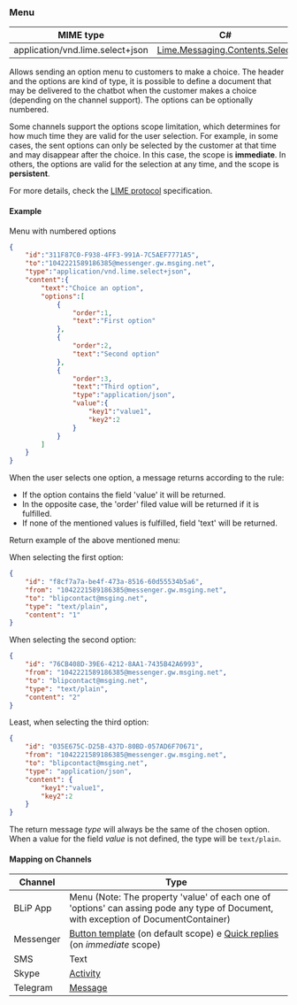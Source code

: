 ### Menu
| MIME type                                 | C#                                        |
|-------------------------------------------|-------------------------------------------|
| application/vnd.lime.select+json | [Lime.Messaging.Contents.Select](https://github.com/takenet/lime-csharp/blob/master/src/Lime.Messaging/Contents/Select.cs) |

Allows sending an option menu to customers to make a choice. The header and the options are kind of type, it is possible to define a document that may be delivered to the chatbot when the customer makes a choice (depending on the channel support). The options can be optionally numbered.

Some channels support the options scope limitation, which determines for how much time they are valid for the user selection. For example, in some cases, the sent options can only be selected by the customer at that time and may disappear after the choice. In this case, the scope is **immediate**. In others, the options are valid for the selection at any time, and the scope is **persistent**.

For more details, check the [LIME protocol](http://limeprotocol.org/content-types.html#select) specification.

#### Example
Menu with numbered options
```json
{
    "id":"311F87C0-F938-4FF3-991A-7C5AEF7771A5",
    "to":"1042221589186385@messenger.gw.msging.net",
    "type":"application/vnd.lime.select+json",
    "content":{
        "text":"Choice an option",
        "options":[
            {
                "order":1,
                "text":"First option"
            },
            {
                "order":2,
                "text":"Second option"
            },
            {
                "order":3,
                "text":"Third option",
                "type":"application/json",
                "value":{
                    "key1":"value1",
                    "key2":2
                }
            }
        ]
    }
}
```
When the user selects one option, a message returns according to the rule:

- If the option contains the field 'value' it will be returned.
- In the opposite case, the 'order' filed value will be returned if it is fulfilled.
- If none of the mentioned values is fulfilled, field 'text' will be returned.

Return example of the above mentioned menu:

When selecting the first option:
```json
{
    "id": "f8cf7a7a-be4f-473a-8516-60d55534b5a6",
    "from": "1042221589186385@messenger.gw.msging.net",
    "to": "blipcontact@msging.net",
    "type": "text/plain",
    "content": "1"
}
```
When selecting the second option:
```json
{
    "id": "76CB408D-39E6-4212-8AA1-7435B42A6993",
    "from": "1042221589186385@messenger.gw.msging.net",
    "to": "blipcontact@msging.net",
    "type": "text/plain",
    "content": "2"
}
```
Least, when selecting the third option:
```json
{
    "id": "035E675C-D25B-437D-80BD-057AD6F70671",
    "from": "1042221589186385@messenger.gw.msging.net",
    "to": "blipcontact@msging.net",
    "type": "application/json",
    "content": {
        "key1":"value1",
        "key2":2
    }
}
```

The return message *type* will always be the same of the chosen option. When a value for the field *value* is not defined, the type will be `text/plain`.

#### Mapping on Channels

| Channel              | Type                    | 
|--------------------|-------------------------|
| BLiP App           | Menu (Note: The property 'value' of each one of 'options' can assing pode any type of Document, with exception of DocumentContainer)     |
| Messenger          | [Button template](https://developers.facebook.com/docs/messenger-platform/send-api-reference/button-template) (on default scope) e [Quick replies](https://developers.facebook.com/docs/messenger-platform/send-api-reference/quick-replies) (on *immediate* scope)|
| SMS                | Text                  |
| Skype              | [Activity](https://docs.botframework.com/en-us/skype/chat/#sending-messages-1)|
| Telegram           | [Message](https://core.telegram.org/bots/api#message)|

